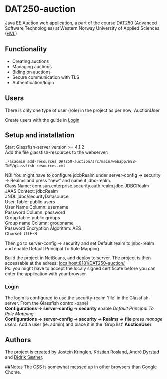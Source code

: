 # DAT250-auction
Java EE Auction web application, a part of the course DAT250 (Advanced Software Technologies) at Western Norway University of Applied Sciences ([HVL](https://www.hvl.no/))

## Functionality
* Creating auctions
* Managing auctions
* Biding on auctions
* Secure communication with TLS
* Authentication/login

## Users
There is only one type of user (role) in the project as per now;
AuctionUser

Create users with the guide in [Login](#Login)

## Setup and installation
Start Glassfish-server version >= 4.1.2  
Add the file glassfish-resources to the webserver:

```./asadmin add-resources DAT250-auction/src/main/webapp/WEB-INF/glassfish-resources.xml```

NB!
You might have to configure jdcbRealm under server-config -> security -> Realms and press "new" and name it jdbc-realm.  
Class Name: com.sun.enterprise.security.auth.realm.jdbc.JDBCRealm  
JAAS Context: jdbcRealm  
JNDI: jdbc/securityDatasource  
User Table: public.users  
User Name Column: username  
Password Column: password  
Group table: public.groups  
Group name Column: groupname  
Password Encryption Algorithm: AES  
Charset: UTF-8  

Then go to server-config -> security and set Default realm to jnbc-realm and enable Default Principal To Role Mapping 

Build the project in NetBeans, and deploy to server.
The project is then accessable at the adress:
[localhost:8181/DAT250-auction/](https://localhost:8181/DAT250-auction/)  
Ps. you might have to accept the localy signed certificate before you can enter the application with your browser.

### Login
The login is configured to use the security-realm 'file' in the Glassfish-server.
From the Glassfish control-panel  
**Configurations -> server-config -> security** enable *Default Principal To Role Mapping*.  
**Configurations -> server-config -> security -> Realms -> file** press *manage users*.   Add a user (ie. admin) and place it in the 'Grup list' **AuctionUser**

## Authors
The project is created by [Jostein Kringlen](https://github.com/JosteinKringlen), [Kristian Rosland](https://github.com/Kristianrosland), [André Dyrstad](https://github.com/AndreDyrstad) and [Didrik Sæther](https://github.com/diddern).

##Notes
The CSS is somewhat messed up in other browsers than Google Chome.
